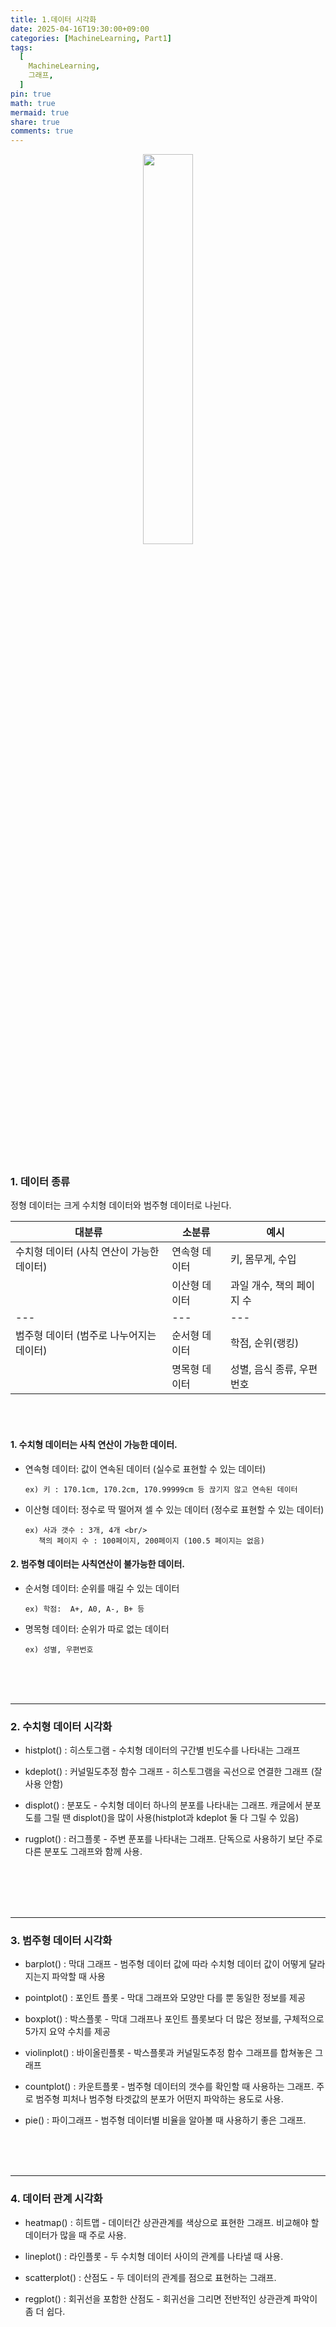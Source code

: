 ```yaml
---
title: 1.데이터 시각화
date: 2025-04-16T19:30:00+09:00
categories: [MachineLearning, Part1]
tags:
  [
    MachineLearning,
    그래프,
  ]
pin: true
math: true
mermaid: true
share: true 
comments: true
---
```





<p align="center"><img src="https://tera.dscloud.me:8080/Images/MachineLearning기초/Part1/1.데이터_시각화/1.jpeg" width="40%" height="40%"></p>

<br/>
<br/>

### 1. 데이터 종류

정형 데이터는 크게 수치형 데이터와 범주형 데이터로 나뉜다. 

| 대분류                                 | 소분류      | 예시                  |
| ------------------------------------ | -------    | ----------------    |
| 수치형 데이터 (사칙 연산이 가능한 데이터)      | 연속형 데이터 | 키, 몸무게, 수입       |
|                                      | 이산형 데이터 | 과일 개수, 책의 페이지 수 |
|                     ---              |    ---     |         ---         |
| 범주형 데이터 (범주로 나누어지는 데이터)              | 순서형 데이터 | 학점, 순위(랭킹) |
|                                      | 명목형 데이터 | 성별, 음식 종류, 우편 번호 |


<br/>
<br/>

#### 1. 수치형 데이터는 사칙 연산이 가능한 데이터. 

- 연속형 데이터: 값이 연속된 데이터 (실수로 표현할 수 있는 데이터) <br/>
	  
      ex) 키 : 170.1cm, 170.2cm, 170.99999cm 등 끊기지 않고 연속된 데이터 

- 이산형 데이터: 정수로 딱 떨어져 셀 수 있는 데이터 (정수로 표현할 수 있는 데이터) <br/>
	  
      ex) 사과 갯수 : 3개, 4개 <br/>
	     책의 페이지 수 : 100페이지, 200페이지 (100.5 페이지는 없음)


#### 2. 범주형 데이터는 사칙연산이 불가능한 데이터.

- 순서형 데이터: 순위를 매길 수 있는 데이터 <br/>
	
      ex) 학점:  A+, A0, A-, B+ 등

- 명목형 데이터: 순위가 따로 없는 데이터 <br/>

      ex) 성별, 우편번호


<br/>
<br/>
<br/>

---
### 2. 수치형 데이터 시각화 

- histplot() : 히스토그램 - 수치형 데이터의 구간별 빈도수를 나타내는 그래프 <br/>
  
- kdeplot() : 커널밀도추정 함수 그래프 - 히스토그램을 곡선으로 연결한 그래프 (잘 사용 안함) <br/> 
  
- displot() : 분포도 - 수치형 데이터 하나의 분포를 나타내는 그래프. 캐글에서 분포도를 그릴 땐 displot()을 많이 사용(histplot과 kdeplot 둘 다 그릴 수 있음) <br/>
  
- rugplot() : 러그플롯 - 주변 푼포를 나타내는 그래프. 단독으로 사용하기 보단 주로 다른 분포도 그래프와 함께 사용. 

<br/>
<br/>
<br/>
<br/>



---
### 3. 범주형 데이터 시각화 

- barplot() : 막대 그래프 - 범주형 데이터 값에 따라 수치형 데이터 값이 어떻게 달라지는지 파악할 때 사용
  
- pointplot() : 포인트 플롯 - 막대 그래프와 모양만 다를 뿐 동일한 정보를 제공
  
- boxplot() : 박스플롯 - 막대 그래프나 포인트 플롯보다 더 많은 정보를, 구체적으로 5가지 요약 수치를 제공
  
- violinplot() : 바이올린플롯 - 박스플롯과 커널밀도추정 함수 그래프를 합쳐놓은 그래프
  
- countplot() : 카운트플롯 - 범주형 데이터의 갯수를 확인할 때 사용하는 그래프. 주로 범주형 피처나 범주형 타겟값의 분포가 어떤지 파악하는 용도로 사용.
  
- pie() : 파이그래프  - 범주형 데이터별 비율을 알아볼 때 사용하기 좋은 그래프.

<br/>
<br/>
<br/>

---
### 4. 데이터 관계 시각화 

- heatmap() : 히트맵 - 데이터간 상관관계를 색상으로 표현한 그래프. 비교해야 할 데이터가 많을 때 주로 사용.
  
- lineplot() : 라인플롯 - 두 수치형 데이터 사이의 관계를 나타낼 때 사용. 
  
- scatterplot() : 산점도 - 두 데이터의 관계를 점으로 표현하는 그래프. 
  
- regplot() : 회귀선을 포함한 산점도 - 회귀선을 그리면 전반적인 상관관계 파악이 좀 더 쉽다.